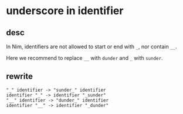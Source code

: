 # underscore in identifier

## desc

In Nim, identifiers are not allowed to start or end with `_`, nor contain `__`.

Here we recommend to replace `__` with `dunder` and `_` with `sunder`.


## rewrite
```
"_" identifier -> "sunder_" identifier
identifier "_" -> identifier "_sunder"
"__" identifier -> "dunder_" identifier
identifier "__" -> identifier "_dunder"
```
